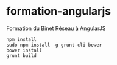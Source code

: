 # formation-angularjs
Formation du Binet Réseau à AngularJS

```
npm install
sudo npm install -g grunt-cli bower
bower install
grunt build
```
